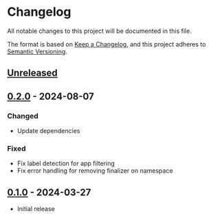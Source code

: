 # Changelog

All notable changes to this project will be documented in this file.

The format is based on [Keep a Changelog](https://keepachangelog.com/en/1.0.0/),
and this project adheres to [Semantic Versioning](https://semver.org/spec/v2.0.0.html).

## [Unreleased]

## [0.2.0] - 2024-08-07

### Changed

- Update dependencies

### Fixed

- Fix label detection for app filtering
- Fix error handling for removing finalizer on namespace

## [0.1.0] - 2024-03-27

- Initial release

[Unreleased]: https://github.com/giantswarm/app-migration-cli/compare/v0.2.0...HEAD
[0.2.0]: https://github.com/giantswarm/app-migration-cli/compare/v0.1.0...v0.2.0
[0.1.0]: https://github.com/giantswarm/app-migration-cli/releases/tag/v0.1.0
